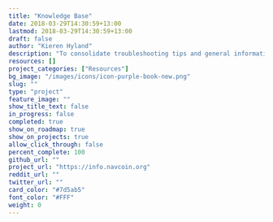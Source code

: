 ```yaml
---
title: "Knowledge Base"
date: 2018-03-29T14:30:59+13:00
lastmod: 2018-03-29T14:30:59+13:00
draft: false
author: "Kieren Hyland"
description: "To consolidate troubleshooting tips and general information about NavCoin its various applications and how to use them, the NavCoin community are compiling a knowledge base of helpful articles."
resources: []
project_categories: ["Resources"]
bg_image: "/images/icons/icon-purple-book-new.png"
slug: ""
type: "project"
feature_image: ""
show_title_text: false
in_progress: false
completed: true
show_on_roadmap: true
show_on_projects: true
allow_click_through: false
percent_complete: 100
github_url: ""
project_url: "https://info.navcoin.org"
reddit_url: ""
twitter_url: ""
card_color: "#7d5ab5"
font_color: "#FFF"
weight: 0
---
```

